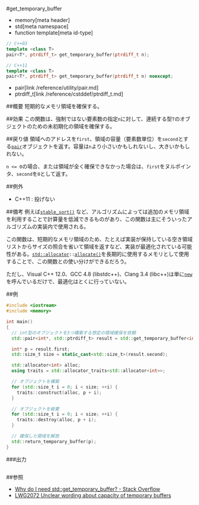 #get_temporary_buffer
* memory[meta header]
* std[meta namespace]
* function template[meta id-type]

```cpp
// C++03
template <class T>
pair<T*, ptrdiff_t> get_temporary_buffer(ptrdiff_t n);

// C++11
template <class T>
pair<T*, ptrdiff_t> get_temporary_buffer(ptrdiff_t n) noexcept;
```
* pair[link /reference/utility/pair.md]
* ptrdiff_t[link /reference/cstddef/ptrdiff_t.md]

##概要
短期的なメモリ領域を確保する。


##効果
この関数は、強制ではない要素数の指定`n`に対して、連続する型`T`のオブジェクトのための未初期化の領域を確保する。


##戻り値
領域へのアドレスを`first`、領域の容量（要素数単位）を`second`とする[`pair`](/reference/utility/pair.md)オブジェクトを返す。容量は`n`より小さいかもしれないし、大きいかもしれない。

`n <= 0`の場合、または領域が全く確保できなかった場合は、`first`をヌルポインタ、`second`を`0`として返す。


##例外
- C++11 : 投げない


##備考
例えば[`stable_sort()`](/reference/algorithm/stable_sort.md) など、アルゴリズムによっては追加のメモリ領域を利用することで計算量を低減できるものがあり、この関数は主にそういったアルゴリズムの実装内で使用される。

この関数は、短期的なメモリ領域のため、たとえば実装が保持している空き領域リストからサイズの照合を省いて領域を返すなど、実装が最適化されている可能性がある。[`std::allocator`](allocator.md)`::`[`allocate()`](allocator/allocate.md)を長期的に使用するメモリとして使用することで、この関数との使い分けができるだろう。

ただし、Visual C++ 12.0、GCC 4.8 (libstdc++)、Clang 3.4 (libc++)は単に[`new`](/reference/new/op_new.md)を呼んでいるだけで、最適化はとくに行っていない。


##例
```cpp
#include <iostream>
#include <memory>

int main()
{
  // int型のオブジェクトを3つ構築する想定の領域確保を依頼
  std::pair<int*, std::ptrdiff_t> result = std::get_temporary_buffer<int>(3);

  int* p = result.first;
  std::size_t size = static_cast<std::size_t>(result.second);

  std::allocator<int> alloc;
  using traits = std::allocator_traits<std::allocator<int>>;

  // オブジェクトを構築
  for (std::size_t i = 0; i < size; ++i) {
    traits::construct(alloc, p + i);
  }

  // オブジェクトを破棄
  for (std::size_t i = 0; i < size; ++i) {
    traits::destroy(alloc, p + i);
  }

  // 確保した領域を解放
  std::return_temporary_buffer(p);
}
```

###出力
```
```

##参照
- [Why do I need std::get_temporary_buffer? - Stack Overflow](http://stackoverflow.com/questions/3264299/why-do-i-need-stdget-temporary-buffer)
- [LWG2072 Unclear wording about capacity of temporary buffers](http://www.open-std.org/jtc1/sc22/wg21/docs/lwg-defects.html#2072)

